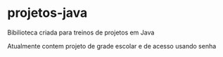 # projetos-java
<p> Bibilioteca criada para treinos de projetos em Java </p> 
<p> Atualmente contem projeto de  grade escolar e de acesso usando senha </p>
